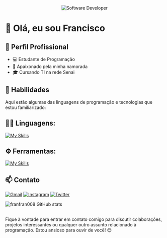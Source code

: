 <div align="center">
  <img src="https://i.pinimg.com/originals/0f/25/e4/0f25e4668c1c7740b5ed41835339d67f.gif" alt="Software Developer">
</div>

# 👋 Olá, eu sou Francisco

## 💼 Perfil Profissional

- 💻 Estudante de Programação
- 🌱 Apaixonado pela minha namorada
- 🎓 Cursando TI na rede Senai

## 🚀 Habilidades

Aqui estão algumas das linguagens de programação e tecnologias que estou familiarizado:

## 👨‍💻 Linguagens: 
[![My Skills](https://skillicons.dev/icons?i=python,html)](https://skillicons.dev)

## ⚙️ Ferramentas:
[![My Skills](https://skillicons.dev/icons?i=vscode)](https://skillicons.dev)

## 📫 Contato
<p align="left">
  <a href="#" title="Gmail">
  <img src="https://img.shields.io/badge/-Gmail-FF0000?style=flat-square&labelColor=FF0000&logo=gmail&logoColor=white&link=pedro.h.silva251@aluno.senai.br" alt="Gmail"/></a>
  <a href="#" title="Instagram">
  <img src="https://img.shields.io/badge/-Instagram-DF0174?style=flat-square&labelColor=DF0174&logo=instagram&logoColor=white&link=[LINK-DO-SEU-INSTAGRAM](https://www.instagram.com/batatinha2.00/?next=%2F)" alt="Instagram"/></a>
  <a href="#" title="Twitter">
  <img src="https://img.shields.io/badge/-Twitter-000000?style=flat-square&labelColor=000000&logo=X&logoColor=white&link=(https://x.com/Narutofreefire_)" alt="Twitter"/></a>
</p>

![franfran008 GitHub stats](https://github-readme-stats.vercel.app/api?username=franfran008&show_icons=true&theme=dark) <br><br>

Fique à vontade para entrar em contato comigo para discutir colaborações, projetos interessantes ou qualquer outro assunto relacionado à programação. Estou ansioso para ouvir de você! 😊
